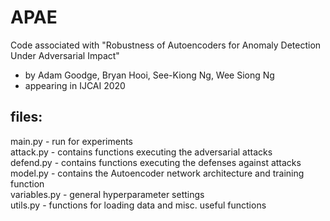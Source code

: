 # APAE

Code associated with "Robustness of Autoencoders for Anomaly Detection Under Adversarial Impact" 
- by Adam Goodge, Bryan Hooi, See-Kiong Ng, Wee Siong Ng
- appearing in IJCAI 2020

files:
-------------------------------------------

main.py - run for experiments\
attack.py - contains functions executing the adversarial attacks\
defend.py - contains functions executing the defenses against attacks\
model.py - contains the Autoencoder network architecture and training function\
variables.py - general hyperparameter settings\
utils.py - functions for loading data and misc. useful functions
